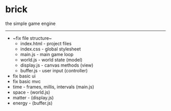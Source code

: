 # brick
the simple game engine

---

- ~fix file structure~
  - index.html - project files
  - index.css - global stylesheet
  - main.js - main game loop
  - world.js - world state (model)
  - display.js - canvas methods (view)
  - buffer.js - user input (controller)
- fix basic ui
- fix basic mvc
- time - frames, millis, intervals (main.js)
- space - (world.js)
- matter - (display.js)
- energy - (buffer.js)